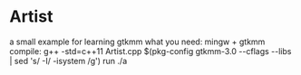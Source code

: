 # Artist
a small example for learning gtkmm
what you need: mingw + gtkmm
compile:
g++ -std=c++11 Artist.cpp $(pkg-config gtkmm-3.0 --cflags --libs | sed 's/ -I/ -isystem /g')
run
./a
